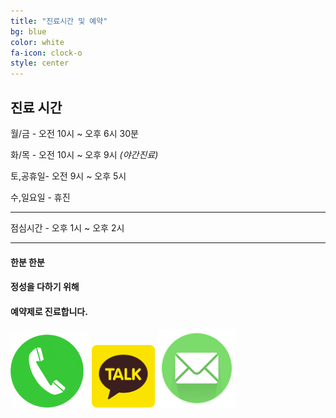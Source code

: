 ```yaml
---
title: "진료시간 및 예약"
bg: blue
color: white
fa-icon: clock-o
style: center
---
```


## 진료 시간

월/금  - 오전 10시 ~ 오후 6시 30분

화/목  -  오전 10시 ~ 오후 9시 *(야간진료)*

토,공휴일- 오전 9시 ~ 오후 5시

수,일요일 - 휴진

---

점심시간 - 오후 1시 ~ 오후 2시

---

#### **한분 한분**

#### **정성을 다하기 위해**

#### **예약제로 진료합니다.**


<a href="tel:0222367585"><img src="../img/tel.png" style="width: 25%; height: 25%"/></a>
<a href ="http://goto.kakao.com/@yaksuinuri"><img src="../img/kakaotalk.png" style="width: 20%; height: 20%"/></a>
<a href ="sms:01044337585"><img src="../img/sms.png" style="width: 25%; height: 25%"/></a>
